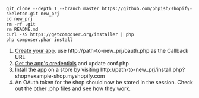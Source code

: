 ```
git clone --depth 1 --branch master https://github.com/phpish/shopify-skeleton.git new_prj
cd new_prj
rm -rf .git
rm README.md
curl -sS https://getcomposer.org/installer | php
php composer.phar install
```

1. [Create your app](http://docs.shopify.com/api/introduction/getting-started#create-app). use http://path-to-new_prj/oauth.php as the Callback URL
2. [Get the app's credentials](http://docs.shopify.com/api/authentication/oauth#get-the-client-redentials) and update conf.php
3. Intall the app on a store by visiting http://path-to-new_prj/install.php?shop=example-shop.myshopify.com
4. An OAuth token for the shop should now be stored in the session. Check out the other .php files and see how they work.